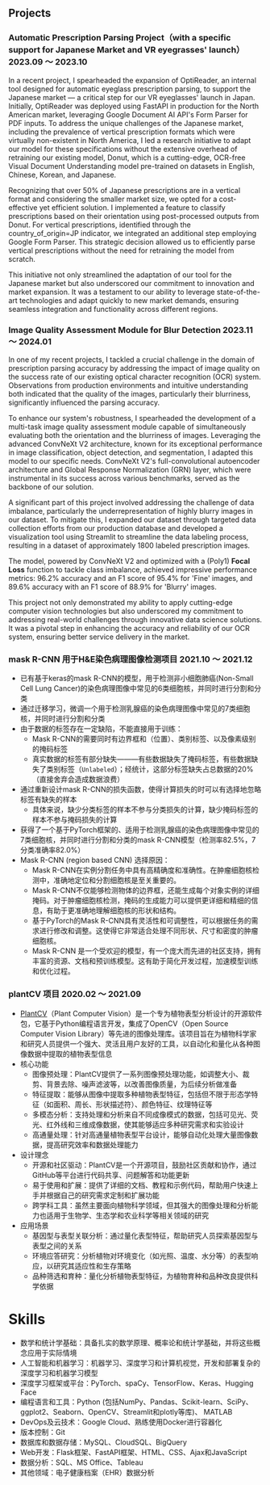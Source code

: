 ## Projects
### Automatic Prescription Parsing Project（with a specific support for Japanese Market and VR eyegrasses' launch）2023.09 ～ 2023.10
In a recent project, I spearheaded the expansion of OptiReader, an internal tool designed for automatic eyeglass prescription parsing, to support the Japanese market — a critical step for our VR eyeglasses' launch in Japan. 
Initially, OptiReader was deployed using FastAPI in production for the North American market, leveraging Google Document AI API's Form Parser for PDF inputs. To address the unique challenges of the Japanese market, including the prevalence of vertical prescription formats which were virtually non-existent in North America, I led a research initiative to adapt our model for these specifications without the extensive overhead of retraining our existing model, Donut, which is a cutting-edge, OCR-free Visual Document Understanding model pre-trained on datasets in English, Chinese, Korean, and Japanese.

Recognizing that over 50% of Japanese prescriptions are in a vertical format and considering the smaller market size, we opted for a cost-effective yet efficient solution. I implemented a feature to classify prescriptions based on their orientation using post-processed outputs from Donut. For vertical prescriptions, identified through the country_of_origin=JP indicator, we integrated an additional step employing Google Form Parser. This strategic decision allowed us to efficiently parse vertical prescriptions without the need for retraining the model from scratch.

This initiative not only streamlined the adaptation of our tool for the Japanese market but also underscored our commitment to innovation and market expansion. It was a testament to our ability to leverage state-of-the-art technologies and adapt quickly to new market demands, ensuring seamless integration and functionality across different regions.

### Image Quality Assessment Module for Blur Detection 2023.11 ～ 2024.01
In one of my recent projects, I tackled a crucial challenge in the domain of prescription parsing accuracy by addressing the impact of image quality on the success rate of our existing optical character recognition (OCR) system. Observations from production environments and intuitive understanding both indicated that the quality of the images, particularly their blurriness, significantly influenced the parsing accuracy.

To enhance our system's robustness, I spearheaded the development of a multi-task image quality assessment module capable of simultaneously evaluating both the orientation and the blurriness of images. Leveraging the advanced ConvNeXt V2 architecture, known for its exceptional performance in image classification, object detection, and segmentation, I adapted this model to our specific needs. ConvNeXt V2's full-convolutional autoencoder architecture and Global Response Normalization (GRN) layer, which were instrumental in its success across various benchmarks, served as the backbone of our solution.

A significant part of this project involved addressing the challenge of data imbalance, particularly the underrepresentation of highly blurry images in our dataset. To mitigate this, I expanded our dataset through targeted data collection efforts from our production database and developed a visualization tool using Streamlit to streamline the data labeling process, resulting in a dataset of approximately 1800 labeled prescription images.

The model, powered by ConvNeXt V2 and optimized with a (Poly1) **Focal Loss** function to tackle class imbalance, achieved impressive performance metrics: 96.2% accuracy and an F1 score of 95.4% for 'Fine' images, and 89.6% accuracy with an F1 score of 88.9% for 'Blurry' images.

This project not only demonstrated my ability to apply cutting-edge computer vision technologies but also underscored my commitment to addressing real-world challenges through innovative data science solutions. It was a pivotal step in enhancing the accuracy and reliability of our OCR system, ensuring better service delivery in the market.

<!-- ### 西门子的“2023年科技促进可持续发展”活动比赛中的“电网中的群体行为”组获胜 (2023.02)
- 随着可再生能源变得更加经济实惠，其实施正导致生产方式越来越分散。此外，能源消费者正演变为拥有各种智能能源资产的生产消费者（prosumers）。能源管理的复杂性显著增加。为了处理这种复杂性，我们需要更好地理解人们的行为，并将其纳入电网管理中。
- 消费者和生产消费者的行为受到很多因素的巨大影响，例如体育赛事、假期或地缘政治事件，这些因素的影响难以预测。这导致管理电网稳定性的不确定性上升。问题在于如何最大化每个人对实现净零排放的贡献，同时最小化对能源网络运营的负担。 -->

### mask R-CNN 用于H&E染色病理图像检测项目 2021.10 ～ 2021.12
- 已有基于keras的mask R-CNN的模型，用于检测非小细胞肺癌(Non-Small Cell Lung Cancer)的染色病理图像中常见的6类细胞核，并同时进行分割和分类
- 通过迁移学习，微调一个用于检测乳腺癌的染色病理图像中常见的7类细胞核，并同时进行分割和分类
- 由于数据的标签存在一定缺陷，不能直接用于训练：
    - Mask R-CNN的需要同时有边界框和（位置）、类别标签、以及像素级别的掩码标签
    - 真实数据的标签有部分缺失———有些数据缺失了掩码标签，有些数据缺失了类别标签（`Unlabeled`）；经统计，这部分标签缺失占总数据的20%（直接舍弃会造成数据浪费）
- 通过重新设计mask R-CNN的损失函数，使得计算损失的时可以有选择地忽略标签有缺失的样本
    - 具体来说，缺少分类标签的样本不参与分类损失的计算，缺少掩码标签的样本不参与掩码损失的计算
-  获得了一个基于PyTorch框架的、适用于检测乳腺癌的染色病理图像中常见的7类细胞核，并同时进行分割和分类的mask R-CNN模型（检测率82.5%，7分类准确率82.0%）
- Mask R-CNN (region based CNN) 选择原因：
    - Mask R-CNN在实例分割任务中具有高精确度和准确性。在肿瘤细胞核检测中，准确地定位和分割细胞核是至关重要的。
    - Mask R-CNN不仅能够检测物体的边界框，还能生成每个对象实例的详细掩码。对于肿瘤细胞核检测，掩码的生成能力可以提供更详细和精细的信息，有助于更准确地理解细胞核的形状和结构。
    - 基于PyTorch的Mask R-CNN具有灵活性和可调整性，可以根据任务的需求进行修改和调整。这使得它非常适合处理不同形状、尺寸和密度的肿瘤细胞核。
    - Mask R-CNN 是一个受欢迎的模型，有一个庞大而先进的社区支持，拥有丰富的资源、文档和预训练模型。这有助于简化开发过程，加速模型训练和优化过程。

### plantCV 项目 2020.02 ～ 2021.09
- [PlantCV](https://plantcv.danforthcenter.org/)（Plant Computer Vision）是一个专为植物表型分析设计的开源软件包，它基于Python编程语言开发，集成了OpenCV（Open Source Computer Vision Library）等先进的图像处理库。该项目旨在为植物科学家和研究人员提供一个强大、灵活且用户友好的工具，以自动化和量化从各种图像数据中提取的植物表型信息
- 核心功能
    - 图像预处理：PlantCV提供了一系列图像预处理功能，如调整大小、裁剪、背景去除、噪声滤波等，以改善图像质量，为后续分析做准备
    - 特征提取：能够从图像中提取多种植物表型特征，包括但不限于形态学特征（如面积、周长、形状描述符）、颜色特征、纹理特征等
    - 多模态分析：支持处理和分析来自不同成像模式的数据，包括可见光、荧光、红外线和三维成像数据，使其能够适应多种研究需求和实验设计
    - 高通量处理：针对高通量植物表型平台设计，能够自动化处理大量图像数据，提高研究效率和数据处理能力
- 设计理念
    - 开源和社区驱动：PlantCV是一个开源项目，鼓励社区贡献和协作，通过GitHub等平台进行代码共享、问题解答和功能更新
    - 易于使用和扩展：提供了详细的文档、教程和示例代码，帮助用户快速上手并根据自己的研究需求定制和扩展功能
    - 跨学科工具：虽然主要面向植物科学领域，但其强大的图像处理和分析能力也适用于生物学、生态学和农业科学等相关领域的研究
- 应用场景
    - 基因型与表型关联分析：通过量化表型特征，帮助研究人员探索基因型与表型之间的关系
    - 环境应答研究：分析植物对环境变化（如光照、温度、水分等）的表型响应，以研究其适应性和生存策略
    - 品种筛选和育种：量化分析植物表型特征，为植物育种和品种改良提供科学依据

# Skills
* 数学和统计学基础：具备扎实的数学原理、概率论和统计学基础，并将这些概念应用于实际情境
* 人工智能和机器学习：机器学习、深度学习和计算机视觉，开发和部署复杂的深度学习和机器学习模型
* 深度学习框架或平台：PyTorch、spaCy、TensorFlow、Keras、Hugging Face
* 编程语言和工具：Python (包括NumPy、Pandas、Scikit-learn、SciPy、ggplot2、Seaborn、OpenCV、Streamlit和plotly等库)、 MATLAB
* DevOps及云技术：Google Cloud、熟练使用Docker进行容器化
* 版本控制：Git
* 数据库和数据存储：MySQL、CloudSQL、BigQuery
* Web开发：Flask框架、FastAPI框架、HTML、CSS、Ajax和JavaScript
* 数据分析：SQL、MS Office、Tableau
* 其他领域：电子健康档案（EHR）数据分析
